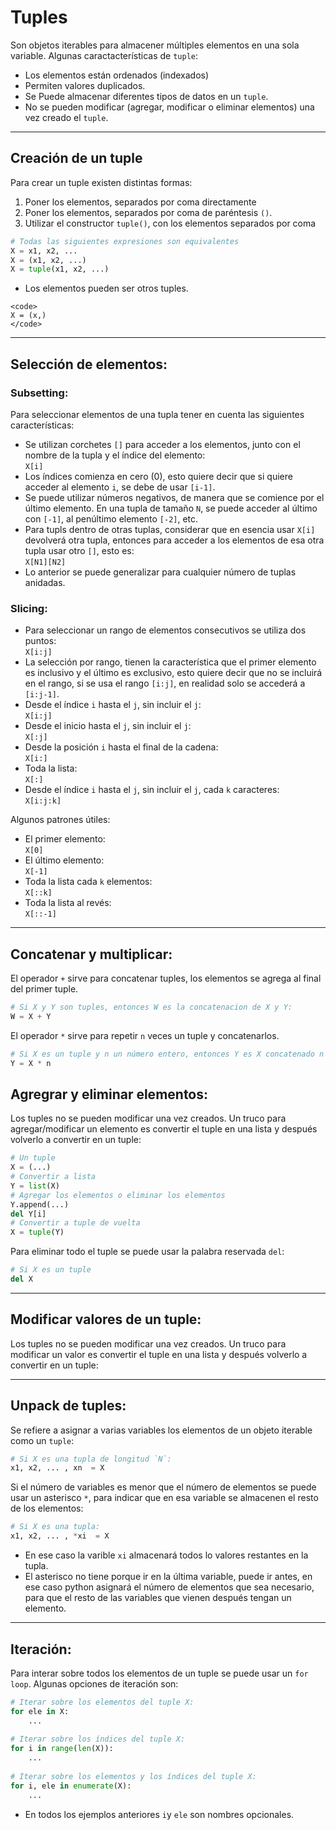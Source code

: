 # Tuples

Son objetos iterables para almacener múltiples elementos en una sola variable. Algunas caractacterísticas de `tuple`:
- Los elementos están ordenados (indexados)
- Permiten valores duplicados.
- Se Puede almacenar diferentes tipos de datos en un `tuple`.
- No se pueden modificar (agregar, modificar o eliminar elementos) una vez creado el `tuple`. 

---
## Creación de un tuple

Para crear un tuple existen distintas formas:
1. Poner los elementos, separados por coma directamente
2. Poner los elementos, separados por coma de paréntesis `()`.
3. Utilizar el constructor `tuple()`, con los elementos separados por coma
```python
# Todas las siguientes expresiones son equivalentes
X = x1, x2, ...
X = (x1, x2, ...)
X = tuple(x1, x2, ...)
```
- Los elementos pueden ser otros tuples.

```{warning} Si se quiere crear un tuple de solo un elemento usando paréntesis, se tienen que poner una coma ‘,’ después del elemento.
<code>
X = (x,)
</code>
```

---
## Selección de elementos: 

### Subsetting:
Para seleccionar elementos de una tupla tener en cuenta las siguientes características:
- Se utilizan corchetes `[]` para acceder a los elementos, junto con el nombre de la tupla y el índice del elemento: <br/>
`X[i]`
- Los índices comienza en cero (0), esto quiere decir que si quiere acceder al elemento `i`, se debe de usar `[i-1]`.
- Se puede utilizar números negativos, de manera que se comience por el último elemento. En una tupla de tamaño `N`, se puede acceder al último con `[-1]`, al penúltimo elemento `[-2]`, etc.
- Para tupls dentro de otras tuplas, considerar que en esencia usar `X[i]` devolverá otra tupla, entonces para acceder a los elementos de esa otra tupla usar otro `[]`, esto es: <br/> `X[N1][N2]`
- Lo anterior se puede generalizar para cualquier número de tuplas anidadas.


### Slicing:
- Para seleccionar un rango de elementos consecutivos se utiliza dos puntos: <br/> `X[i:j]`
- La selección por rango, tienen la característica que el primer elemento es inclusivo y el último es exclusivo, esto quiere decir que no se incluirá en el rango, si se usa el rango `[i:j]`, en realidad solo se accederá a `[i:j-1]`.
- Desde el índice `i` hasta el `j`, sin incluir el `j`: <br> `X[i:j]`
- Desde el inicio hasta el `j`, sin incluir el `j`: <br> `X[:j]`
- Desde la posición `i` hasta el final de la cadena: <br>`X[i:]`
- Toda la lista: <br> `X[:]`
- Desde el índice `i` hasta el `j`, sin incluir el `j`, cada `k` caracteres: <br> `X[i:j:k]`

Algunos patrones útiles:
- El primer elemento: <br> `X[0]`
- El último elemento: <br> `X[-1]`
- Toda la lista cada `k` elementos: <br> `X[::k]`
- Toda la lista al revés: <br> `X[::-1]`

---
##  Concatenar y multiplicar:

El operador `+` sirve para concatenar tuples, los elementos se agrega al final del primer tuple.
```python
# Si X y Y son tuples, entonces W es la concatenacion de X y Y:
W = X + Y
```

El operador `*` sirve para repetir `n` veces un tuple y concatenarlos.
```python
# Si X es un tuple y n un número entero, entonces Y es X concatenado n veces
Y = X * n 
```

##  Agregrar y eliminar elementos:
Los tuples no se pueden modificar una vez creados. Un truco para agregar/modificar un elemento es convertir el tuple en una lista y después volverlo a convertir en un tuple:
```python
# Un tuple
X = (...)
# Convertir a lista
Y = list(X)
# Agregar los elementos o eliminar los elementos
Y.append(...)
del Y[i]
# Convertir a tuple de vuelta
X = tuple(Y)
```

Para eliminar todo el tuple se puede usar la palabra reservada `del`:
```python
# Si X es un tuple
del X
```
---
## Modificar valores de un tuple:
Los tuples no se pueden modificar una vez creados. Un truco para modificar un valor es convertir el tuple en una lista y después volverlo a convertir en un tuple:

---
## Unpack de tuples:

Se refiere a asignar a varias variables los elementos de un objeto iterable como un `tuple`:
```python
# Si X es una tupla de longitud `N`:
x1, x2, ... , xn  = X
```

Si el número de variables es menor que el número de elementos se puede usar un asterisco `*`, para indicar que en esa variable se almacenen el resto de los elementos:
```python
# Si X es una tupla:
x1, x2, ... , *xi  = X
```
- En ese caso la varible `xi` almacenará todos lo valores restantes en la tupla.
- El asterisco no tiene porque ir en la última variable, puede ir antes, en ese caso python asignará el número de elementos que sea necesario, para que el resto de las variables que vienen después tengan un elemento.

---
## Iteración:

Para interar sobre todos los elementos de un tuple se puede usar un `for loop`. Algunas opciones de iteración son:
```python
# Iterar sobre los elementos del tuple X:
for ele in X:
    ...
        
# Iterar sobre los índices del tuple X:
for i in range(len(X)):
    ...
    
# Iterar sobre los elementos y los índices del tuple X:
for i, ele in enumerate(X):
    ...
```
- En todos los ejemplos anteriores `i`y `ele` son nombres opcionales.
